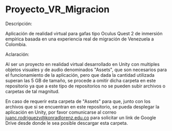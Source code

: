# Proyecto_VR_Migracion
Descripción:

Aplicación de realidad virtual para gafas tipo Oculus Quest 2 de inmersión empírica basada en una experiencia real de migración de Venezuela a Colombia.

Aclaración: 

Al ser un proyecto en realidad virtual desarrollado en Unity con multiples objetos visuales y de audio denominados "Assets", que son necesarios para el funcionamiento de la aplicación, pero que dada la cantidad utilizada superan las 5 GB de tamaño, se procede a omitir dicha carpeta en este repositorio ya que a este tipo de repositorios no se pueden subir archivos o carpetas de tal magnitud.

En caso de requerir esta carpeta de "Assets" para que, junto con los archivos que si se encuentran en este repositorio, se pueda desplegar la aplicación en Unity, por favor comunicarse al correo juanc.rodriguezv@konradlorenz.edu.co para solicitar un link de Google Drive desde donde le sea posible descargar esta carpeta.
